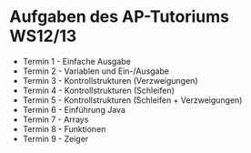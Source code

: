 # Aufgaben des AP-Tutoriums WS12/13

 * Termin 1 - Einfache Ausgabe
 * Termin 2 - Variablen und Ein-/Ausgabe
 * Termin 3 - Kontrollstrukturen (Verzweigungen)
 * Termin 4 - Kontrollstrukturen (Schleifen)
 * Termin 5 - Kontrollstrukturen (Schleifen + Verzweigungen)
 * Termin 6 - Einführung Java
 * Termin 7 - Arrays
 * Termin 8 - Funktionen
 * Termin 9 - Zeiger

